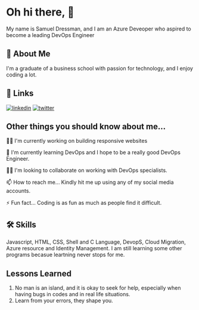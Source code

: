 
# Oh hi there, 👋



My name is Samuel Dressman, and I am an Azure Deveoper who aspired to become a leading DevOps Engineer

## 🚀 About Me
I'm a graduate of a business school with passion for technology, and I enjoy coding a lot.
## 🔗 Links
[![linkedin](https://img.shields.io/badge/linkedin-0A66C2?style=for-the-badge&logo=linkedin&logoColor=white)](https://www.linkedin.com/samuel-dressman)
[![twitter](https://img.shields.io/badge/twitter-1DA1F2?style=for-the-badge&logo=twitter&logoColor=white)](https://twitter.com/afcdressy)


## Other things you should know about me...
👩‍💻 I'm currently working on building responsive websites

🧠 I'm currently learning DevOps and I hope to be a really good DevOps Engineer.

👯‍♀️ I'm looking to collaborate on working with DevOps specialists.

📫 How to reach me... Kindly hit me up using any of my social media accounts.

⚡️ Fun fact... Coding is as fun as much as people find it difficult.


## 🛠 Skills
Javascript, HTML, CSS, Shell and C Language, DevopS, Cloud Migration, Azure resource and Identity Management. I am still learning some other programs becasue leartning never stops for me.


## Lessons Learned

1. No man is an island, and it is okay to seek for help, especially when having bugs in codes and in real life situations.
2. Learn from your errors, they shape you.
